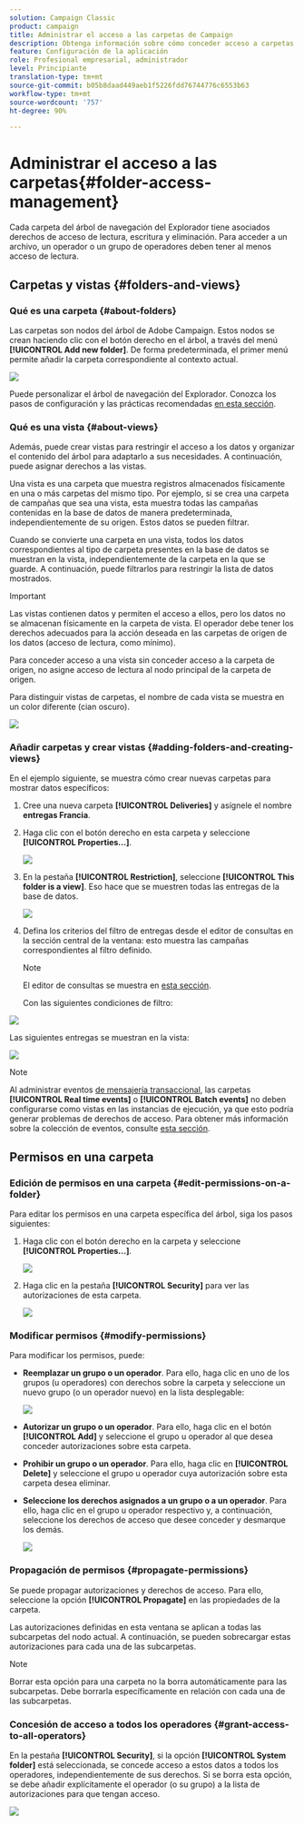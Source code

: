 ```yaml
---
solution: Campaign Classic
product: campaign
title: Administrar el acceso a las carpetas de Campaign
description: Obtenga información sobre cómo conceder acceso a carpetas de Campaign y crear vistas
feature: Configuración de la aplicación
role: Profesional empresarial, administrador
level: Principiante
translation-type: tm+mt
source-git-commit: b05b8daad449aeb1f5226fdd76744776c6553b63
workflow-type: tm+mt
source-wordcount: '757'
ht-degree: 90%

---
```



# Administrar el acceso a las carpetas{#folder-access-management}

Cada carpeta del árbol de navegación del Explorador tiene asociados derechos de acceso de lectura, escritura y eliminación. Para acceder a un archivo, un operador o un grupo de operadores deben tener al menos acceso de lectura.

## Carpetas y vistas {#folders-and-views}

### Qué es una carpeta {#about-folders}

Las carpetas son nodos del árbol de Adobe Campaign. Estos nodos se crean haciendo clic con el botón derecho en el árbol, a través del menú **[!UICONTROL Add new folder]**. De forma predeterminada, el primer menú permite añadir la carpeta correspondiente al contexto actual.

![](assets/s_ncs_user_add_folder_in_tree.png)

Puede personalizar el árbol de navegación del Explorador. Conozca los pasos de configuración y las prácticas recomendadas [en esta sección](adobe-campaign-workspace.md).

### Qué es una vista {#about-views}

Además, puede crear vistas para restringir el acceso a los datos y organizar el contenido del árbol para adaptarlo a sus necesidades. A continuación, puede asignar derechos a las vistas.

Una vista es una carpeta que muestra registros almacenados físicamente en una o más carpetas del mismo tipo. Por ejemplo, si se crea una carpeta de campañas que sea una vista, esta muestra todas las campañas contenidas en la base de datos de manera predeterminada, independientemente de su origen. Estos datos se pueden filtrar.

Cuando se convierte una carpeta en una vista, todos los datos correspondientes al tipo de carpeta presentes en la base de datos se muestran en la vista, independientemente de la carpeta en la que se guarde. A continuación, puede filtrarlos para restringir la lista de datos mostrados.

>[!IMPORTANT]
>
>Las vistas contienen datos y permiten el acceso a ellos, pero los datos no se almacenan físicamente en la carpeta de vista. El operador debe tener los derechos adecuados para la acción deseada en las carpetas de origen de los datos (acceso de lectura, como mínimo).
>
>Para conceder acceso a una vista sin conceder acceso a la carpeta de origen, no asigne acceso de lectura al nodo principal de la carpeta de origen.

Para distinguir vistas de carpetas, el nombre de cada vista se muestra en un color diferente (cian oscuro).

![](assets/s_ncs_user_view_name_color.png)

### Añadir carpetas y crear vistas {#adding-folders-and-creating-views}

En el ejemplo siguiente, se muestra cómo crear nuevas carpetas para mostrar datos específicos:

1. Cree una nueva carpeta **[!UICONTROL Deliveries]** y asígnele el nombre **entregas Francia**.
1. Haga clic con el botón derecho en esta carpeta y seleccione **[!UICONTROL Properties...]**.

   ![](assets/s_ncs_user_add_folder_exple.png)

1. En la pestaña **[!UICONTROL Restriction]**, seleccione **[!UICONTROL This folder is a view]**. Eso hace que se muestren todas las entregas de la base de datos.

   ![](assets/s_ncs_user_add_folder_exple01.png)

1. Defina los criterios del filtro de entregas desde el editor de consultas en la sección central de la ventana: esto muestra las campañas correspondientes al filtro definido.

   >[!NOTE]
   >
   >El editor de consultas se muestra en [esta sección](../../platform/using/about-queries-in-campaign.md).

   Con las siguientes condiciones de filtro:

![](assets/s_ncs_user_add_folder_exple00.png)

Las siguientes entregas se muestran en la vista:

![](assets/s_ncs_user_add_folder_exple02.png)

>[!NOTE]
>
>Al administrar eventos [de mensajería transaccional](../../message-center/using/about-transactional-messaging.md), las carpetas **[!UICONTROL Real time events]** o **[!UICONTROL Batch events]** no deben configurarse como vistas en las instancias de ejecución, ya que esto podría generar problemas de derechos de acceso. Para obtener más información sobre la colección de eventos, consulte [esta sección](../../message-center/using/event-collection.md).



## Permisos en una carpeta

### Edición de permisos en una carpeta {#edit-permissions-on-a-folder}

Para editar los permisos en una carpeta específica del árbol, siga los pasos siguientes:

1. Haga clic con el botón derecho en la carpeta y seleccione **[!UICONTROL Properties...]**.

   ![](assets/s_ncs_user_folder_properties.png)

1. Haga clic en la pestaña **[!UICONTROL Security]** para ver las autorizaciones de esta carpeta.

   ![](assets/s_ncs_user_folder_properties_security.png)

### Modificar permisos {#modify-permissions}

Para modificar los permisos, puede:

* **Reemplazar un grupo o un operador**. Para ello, haga clic en uno de los grupos (u operadores) con derechos sobre la carpeta y seleccione un nuevo grupo (o un operador nuevo) en la lista desplegable:

   ![](assets/s_ncs_user_folder_properties_security02.png)

* **Autorizar un grupo o un operador**. Para ello, haga clic en el botón **[!UICONTROL Add]** y seleccione el grupo u operador al que desea conceder autorizaciones sobre esta carpeta.
* **Prohibir un grupo o un operador**. Para ello, haga clic en **[!UICONTROL Delete]** y seleccione el grupo u operador cuya autorización sobre esta carpeta desea eliminar.
* **Seleccione los derechos asignados a un grupo o a un operador**. Para ello, haga clic en el grupo u operador respectivo y, a continuación, seleccione los derechos de acceso que desee conceder y desmarque los demás.

   ![](assets/s_ncs_user_folder_properties_security03.png)

### Propagación de permisos {#propagate-permissions}

Se puede propagar autorizaciones y derechos de acceso. Para ello, seleccione la opción **[!UICONTROL Propagate]** en las propiedades de la carpeta.

Las autorizaciones definidas en esta ventana se aplican a todas las subcarpetas del nodo actual. A continuación, se pueden sobrecargar estas autorizaciones para cada una de las subcarpetas.

>[!NOTE]
>
>Borrar esta opción para una carpeta no la borra automáticamente para las subcarpetas. Debe borrarla específicamente en relación con cada una de las subcarpetas.

### Concesión de acceso a todos los operadores {#grant-access-to-all-operators}

En la pestaña **[!UICONTROL Security]**, si la opción **[!UICONTROL System folder]** está seleccionada, se concede acceso a estos datos a todos los operadores, independientemente de sus derechos. Si se borra esta opción, se debe añadir explícitamente el operador (o su grupo) a la lista de autorizaciones para que tengan acceso.

![](assets/s_ncs_user_folder_properties_security03b.png)
